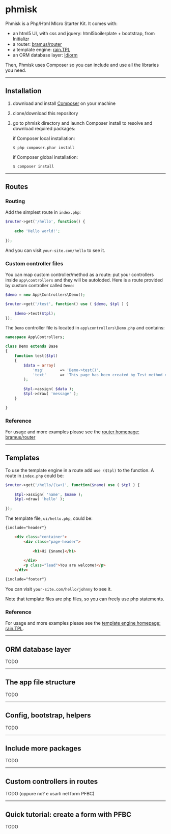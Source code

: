phmisk
======

Phmisk is a Php/Html MIcro Starter Kit.
It comes with:
* an html5 UI, with css and jquery: html5boilerplate + bootstrap, from [Initializr](http://www.initializr.com)
* a router: [bramus/router](https://github.com/bramus/router)
* a template engine: [rain.TPL](http://www.raintpl.com/)
* an ORM database layer: [Idiorm](https://github.com/j4mie/idiorm)

Then, Phmisk uses Composer so you can include and use all the libraries you need.

***

Installation
------------

1. download and install [Composer](https://getcomposer.org/doc/00-intro.md#installation-nix) on your machine
2. clone/download this repository
3. go to phmisk directory and launch Composer install to resolve and download required packages:  

   if Composer local installation:  
   ```  
   $ php composer.phar install  
   ```  
   if Composer global installation:  

   ```  
   $ composer install  
   ```  

***

Routes
------

### Routing

Add the simplest route in `index.php`:
```php
$router->get('/hello', function() {
	
	echo 'Hello world!';
	
});
```
And you can visit `your-site.com/hello` to see it.

### Custom controller files

You can map custom controller/method as a route: put your controllers inside `app\controllers` and they will be autoloded. Here is a route provided by custom controller called `Demo`:
```php
$demo = new App\Controllers\Demo();

$router->get('/test', function() use ( $demo, $tpl ) {
	
	$demo->test($tpl);
});
```

The `Demo` controller file is located in `app\controllers\Demo.php` and contains:
```php
namespace App\Controllers;

class Demo extends Base
{	
	function test($tpl) 
	{
		$data = array(
			'msg' 		=> 'Demo->test()',
			'text'		=> 'This page has been created by Test method of Demo custom controller'
		);
				
		$tpl->assign( $data );
		$tpl->draw( 'message' );			
	}

}
```

### Reference

For usage and more examples please see the [router homepage: bramus/router](https://github.com/bramus/router.)

***
Templates
---------
To use the template engine in a route add `use ($tpl)` to the function. A route in `index.php` could be:
```php
$router->get('/hello/(\w+)', function($name) use ( $tpl ) {
	
	$tpl->assign( 'name', $name );
	$tpl->draw( 'hello' );
	
});
```
The template file, `ui/hello.php`, could be:
```html
{include="header"}

	<div class="container">
		<div class="page-header">
		
			<h1>Hi {$name}</h1>
			
		</div>
		<p class="lead">You are welcome!</p>
	</div>

{include="footer"}
```
You can visit `your-site.com/hello/johnny` to see it.

Note that template files are php files, so you can freely use php statements.

### Reference

For usage and more examples please see the [template engine homepage: rain.TPL](http://www.raintpl.com).

***
ORM database layer
------------------

TODO


***
The app file structure
----------------------

TODO


***
Config, bootstrap, helpers
--------------------------

TODO


***
Include more packages
---------------------

TODO


***
Custom controllers in routes
----------------------------

TODO (oppure no? e usarli nel form PFBC)


***
Quick tutorial: create a form with PFBC
---------------------------------------

TODO
